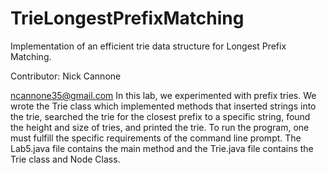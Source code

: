 # TrieLongestPrefixMatching
 Implementation of an efficient trie data structure for Longest Prefix Matching.

Contributor: Nick Cannone

ncannone35@gmail.com
In this lab, we experimented with prefix tries.  We wrote the Trie class which implemented methods that inserted strings into the trie, searched the trie for the closest prefix to a specific string, found the height and size of tries, and printed the trie.
To run the program, one must fulfill the specific requirements of the command line prompt.  The Lab5.java file contains the main method and the Trie.java file contains the Trie class and Node Class.

